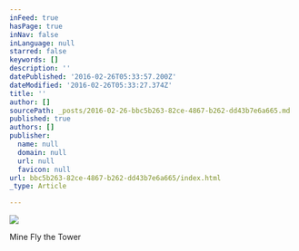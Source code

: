 ```yaml
---
inFeed: true
hasPage: true
inNav: false
inLanguage: null
starred: false
keywords: []
description: ''
datePublished: '2016-02-26T05:33:57.200Z'
dateModified: '2016-02-26T05:33:27.374Z'
title: ''
author: []
sourcePath: _posts/2016-02-26-bbc5b263-82ce-4867-b262-dd43b7e6a665.md
published: true
authors: []
publisher:
  name: null
  domain: null
  url: null
  favicon: null
url: bbc5b263-82ce-4867-b262-dd43b7e6a665/index.html
_type: Article

---
```

![](https://the-grid-user-content.s3-us-west-2.amazonaws.com/6417c2b8-6f46-4b93-aede-3a1ba8a9257c.JPG)

Mine Fly the Tower